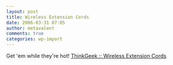 ```yaml
---
layout: post
title: Wireless Extension Cords
date: 2006-03-31 07:05
author: metavalent
comments: true
categories: wp-import
---
```

Get 'em while they're hot!
<a href="https://www.thinkgeek.com/stuff/41/wec.shtml">ThinkGeek :: Wireless Extension Cords</a>
